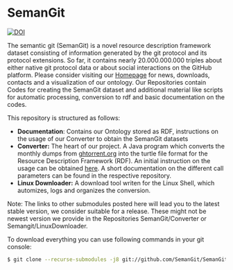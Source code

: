 # SemanGit

[![DOI](https://zenodo.org/badge/131811721.svg)](https://zenodo.org/badge/latestdoi/131811721)

The semantic git (SemanGit) is a novel resource description framework dataset consisting of information generated by the git protocol and its protocol extensions. So far, it contains nearly 20.000.000.000 triples about either native git protocol data or about social interactions on the GitHub platform. Please consider visiting our [Homepage](www.semangit.de) for news, downloads, contacts and a visualization of our ontology. Our Repositories contain Codes for creating the SemanGit dataset and additional material like scripts for automatic processing, conversion to rdf and basic documentation on the codes.

This repository is structured as follows:
  - **Documentation**: Contains our Ontology stored as RDF, instructions on the usage of our Converter to obtain the SemanGit datasets  
  - **Converter:** The heart of our project. A Java program which converts the monthly dumps from  [ghtorrent.org](www.ghtorrent.org) into the turtle file format for the Resource Description Framework (RDF). An initial instruction on the usage can be obtained [here](
        https://github.com/SemanGit/SemanGit/blob/master/Documentation/instructions/Compute_the_SemanGit_RDF_Dataset.pdf
     ). A short documentation on the different call parameters can be found in the respective repository.
  - **Linux Downloader:** A download tool writen for the Linux Shell, which automizes, logs and organizes the conversion. 

Note: The links to other submodules posted here will lead you to the latest stable version, we consider suitable for a release. These might not be newest version we provide in the Repositories SemanGit/Converter or Semangit/LinuxDownloader.

To download everything you can use following commands in your git console:

```sh
$ git clone --recurse-submodules -j8 git://github.com/SemanGit/SemanGit.git
```
